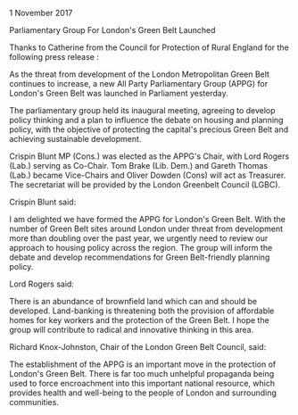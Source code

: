 1 November 2017

Parliamentary Group For London's Green Belt Launched

Thanks to Catherine from the Council for Protection of Rural England for the following press release :

As the threat from development of the London Metropolitan Green Belt continues to increase, a new All Party Parliamentary Group (APPG) for London's Green Belt was launched in Parliament yesterday.

The parliamentary group held its inaugural meeting, agreeing to develop policy thinking and a plan to influence the debate on housing and planning policy, with the objective of protecting the capital's precious Green Belt and achieving sustainable development.

Crispin Blunt MP (Cons.) was elected as the APPG's Chair, with Lord Rogers (Lab.) serving as Co-Chair. Tom Brake (Lib. Dem.) and Gareth Thomas (Lab.) became Vice-Chairs and Oliver Dowden (Cons) will act as Treasurer. The secretariat will be provided by the London Greenbelt Council (LGBC).

Crispin Blunt said:

I am delighted we have formed the APPG for London's Green Belt. With the number of Green Belt sites around London under threat from development more than doubling over the past year, we urgently need to review our approach to housing policy across the region. The group will inform the debate and develop recommendations for Green Belt-friendly planning policy.

Lord Rogers said:

There is an abundance of brownfield land which can and should be developed. Land-banking is threatening both the provision of affordable homes for key workers and the protection of the Green Belt. I hope the group will contribute to radical and innovative thinking in this area.

Richard Knox-Johnston, Chair of the London Green Belt Council, said:

The establishment of the APPG is an important move in the protection of London's Green Belt. There is far too much unhelpful propaganda being used to force encroachment into this important national resource, which provides health and well-being to the people of London and surrounding communities.
